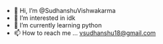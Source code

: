 - 👋 Hi, I’m @SudhanshuVishwakarma
- 👀 I’m interested in idk
- 🌱 I’m currently learning python
- 📫 How to reach me ... vsudhanshu18@gmail.com

<!---
SudhanshuVishwakarma/SudhanshuVishwakarma is a ✨ special ✨ repository because its `README.md` (this file) appears on your GitHub profile.
You can click the Preview link to take a look at your changes.
--->
